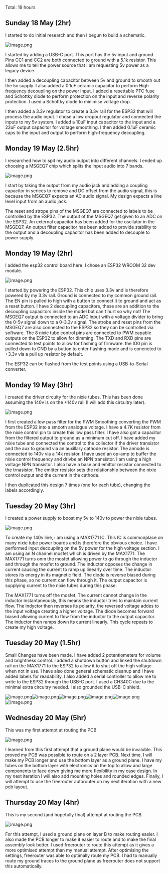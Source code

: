 Total: 19 hours

## Sunday 18 May (2hr)

I started to do initial research and then I begun to build a schematic. 

![image.png](/PCB/Images/image.png)

I started by adding a USB-C port. This port has the 5v input and ground. Pins CC1 and CC2 are both connected to ground with a 5.1k resistor. This allows me to tell the power source that I am requesting 5v power as a legacy device. 

I then added a decoupling capacitor between 5v and ground to smooth out the 5v supply. I also added a 0.1uF ceramic capacitor to perform High frequency decoupling on the power input. I added a resettable PTC fuse and Schottky diode to perform protection on the input and reverse polarity protection. I used a Schottky diode to minimise voltage drop.

I then added a 3.3v regulator to create a 3.3v rail for the ESP32 that will process the audio input. I chose a low dropout regulator and connected the inputs to my 5v system. I added a 10uF input capacitor to the input and a 22uF output capacitor for voltage smoothing. I then added 0.1uF ceramic caps to the input and output to perform high-frequency decoupling.

## Monday 19 May (2.5hr)

I researched how to spit my audio output into different channels. I ended up choosing a MSGEQ7 chip which splits the input audio into 7 bands.

![image.png](/PCB/Images/image-1.png)

I start by taking the output from my audio jack and adding a coupling capacitor in serices to remove and DC offset from the audio signal, this is because the MSGEQ7 expects an AC audio signal. My design expects a line level input from an audio jack. 

The reset and strope pins of the MSGEQ7 are connected to labels to be controlled by the ESP32. The output of the MSGEQ7 get given to an ADC on the ESP32. An external capacitor has been added for the oscilator in the MSGEQ7. An output filter capacitor has been added to provide stability to the output and a decoupling capacitor has been added to decouple to power supply. 

## Monday 19 May (2hr)

I added the esp32 control board here. I chose an ESP32 WROOM 32 dev module.

![image.png](/PCB/Images/image-2.png)

I started by powering the ESP32. This chip uses 3.3v and is therefore powered by my 3.3v rail. Ground is connected to my common ground rail. The EN pin is pulled to high with a button to connect it to ground and act as a reset button. I have 2 decoupling capacitors, these are an addition to the decoupling capacitors inside the model but can't hurt so why not! The MSGEQ7 output is connected to an ADC input with a voltage divider to bring the 0-5v signal down to a 0-3.3v signal. The strobe and reset pins from the MSGEQ7 are also connected to the ESP32 so they can be controlled via software. The 8 nixie tube control pins are connected to PWM capable outputs on the ESP32 to allow for dimming. The TXD and RXD pins are connected to test points to allow for flashing of firmware. the IO0 pin is pulled down to GND by a button to enter flashing mode and is conencted to +3.3v via a pull up resistor by default.

The ESP32 can be flashed from the test points using a USB-to-Serial converter.

## Monday 19 May (3hr)

I created the driver circuity for the nixie tubes. This has been done assuming the 140v is on the +140v rail (I will add this circuitry later).

![image.png](/PCB/Images/image-3.png)

I first created a low pass filter for the PWM Smoothing converting the PWM from the ESP32 into a smooth analogue voltage. I have a 4.7K resistor from the nixie control pin to create this low pass filter. I have also got a capacitor from the filtered output to ground as a minimum cut off. I have added my nixie tube and connected the control to the collector if the driver transistor and the aux to ground via an auxillary cathode resistor. The annode is connected to 140v via a 14k resistor. I have used an op-amp to buffer the nixie control frequency and drivbe an NPN transistor. I am using a high voltage NPN transistor. I also have a base and emittor resistor connected to the trnasistor. The emitter resistor sets the relationship between the nixie control output and the current in the cathode.

I then duplicated this design 7 times (one for each tube), changing the labels accordingly.

## Tuesday 20 May (3hr)

I created a power supply to boost my 5v to 140v to power the nixie tubes.

![image.png](/PCB/Images/image-5.png)

To create my 140v line, i am using a MAX1771 IC. This IC is commonplace on many nixie tube power boards and is therefore the obvious choice. I have performed input decoupling on the 5v power for the high voltage section. I am using an N channel mosfet which is driven by the MAX1771. The MAX1771 turns onm the mosfet allowing power to go through the inductor and through the mosfet to ground. The inductor opposes the change in current causing the current to ramp up linearly over time. The inductor stores its energy in its magnetic field. The diode is reverse biased during this phase, so no current can flow through it. The output capacitor is supplying current to the nixie tubes during this phase.

The MAX1771 turns off the mosfet. The current cannot change in the inductor instantaneously, this means the inductor tries to maintain current flow. The indyctor then reverses its polarity, the reversed voltage addes to the input voltage creating a higher voltage. The diode becomes forward biased allowing current to flow from the inductor to the output capacitor. The inductor then ramps down its current linearly. This cycle repeats to create my high voltage.

## Tuesday 20 May (1.5hr)

Small Changes have been made. I have added 2 potentiometers for volume and brightness control. I added a shutdown button and linked the shutdown rail on the MAX1771 to the ESP32 to allow it to shut off the high voltage when not in use. I have also done general schematic cleanup and I have added labels for readability. I also added a serial controller to allow me to write to the ESP32 through the USB-C port. I used a CH340C due to the minimal extra circuitry needed. I also grounded the USB-C shield.

![image.png](/PCB/Images/image-4.png)![image.png](/PCB/Images/image-6.png)![image.png](/PCB/Images/image-7.png)![image.png](/PCB/Images/image-8.png)![image.png](/PCB/Images/image-9.png)![image.png](/PCB/Images/image-10.png)

## Wednesday 20 May (5hr)

This was my first attempt at routing the PCB

![image.png](/PCB/Images/image-11.png)

I learned from this first attempt that a ground plane would be invaluble. This proved my PCB was possible to route on a 2 layer PCB. Next time, I will make my PCB longer and use the bottom layer as a ground plane. I have my tubes on the bottom layer with electronics on the top to allow and large components to face down giving me more flexibility in my case design. In my next iteration I will also add mounting holes and rounded edges. Finally, I will attempt to use the freerouter autorouter on my next iteration with a new pcb layout.

## Thursday 20 May (4hr)

This is my second (and hopefully final) attempt at routing the PCB.

![image.png](/PCB/Images/image-12.png)

For this attempt, I used a ground plane on layer B to make routing easier. I also made the PCB longer to make it easier to route and to make the final assembly look better. I used freerouter to route this attempt as it gives a more optimised attempt than my manual attempt. After optimising the settings, freerouter was able to optimally route my PCB. I had to manually route my ground traces to the ground plane as freerouter does not support this automatically.